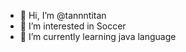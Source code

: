 - 👋 Hi, I’m @tannntitan
- 👀 I’m interested in Soccer
- 🌱 I’m currently learning java language


<!---
tannntitan/tannntitan is a ✨ special ✨ repository because its `README.md` (this file) appears on your GitHub profile.
You can click the Preview link to take a look at your changes.
--->
